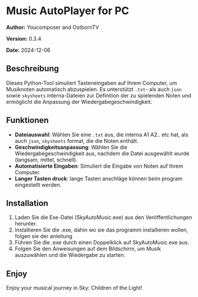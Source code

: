 # Music AutoPlayer for PC

**Author:** Youcomposer and OstbornTV

**Version:** 0.3.4

**Date:** 2024-12-06

## Beschreibung

Dieses Python-Tool simuliert Tasteneingaben auf Ihrem Computer, um Musiknoten automatisch abzuspielen. 
Es unterstützt `.txt`- als auch `json` sowie `skysheets` interna-Dateien zur Definition der zu spielenden Noten und ermöglicht die Anpassung der Wiedergabegeschwindigkeit.

## Funktionen

- **Dateiauswahl**: Wählen Sie eine `.txt` aus, die interna A1 A2.. etc hat, als auch `json`, `skysheets` format, die die Noten enthält.
- **Geschwindigkeitsanpassung**: Wählen Sie die Wiedergabegeschwindigkeit aus, nachdem die Datei ausgewählt wurde (langsam, mittel, schnell).
- **Automatisierte Eingaben**: Simuliert die Eingabe von Noten auf Ihrem Computer.
- **Langer Tasten druck**: lange Tasten anschläge können beim program eingestellt werden.

## Installation

1. Laden Sie die Exe-Datei (SkyAutoMusic.exe) aus den Veröffentlichungen herunter.
2. Installieren Sie die .exe, dahin wo sie das programm installieren wollen, folgen sie der anleitung
3. Führen Sie die .exe durch einen Doppelklick auf SkyAutoMusic.exe aus.
4. Folgen Sie den Anweisungen auf dem Bildschirm, um Musik auszuwählen und die Wiedergabe zu starten.

## Enjoy
Enjoy your musical journey in Sky: Children of the Light!

